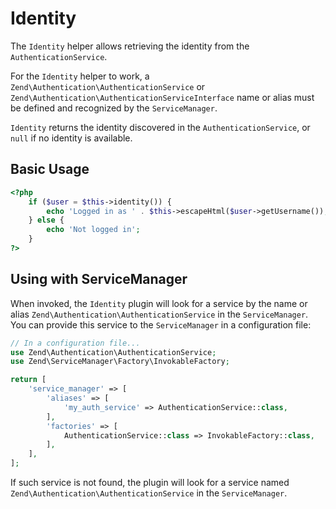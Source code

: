 # Identity

The `Identity` helper allows retrieving the identity from the
`AuthenticationService`.

For the `Identity` helper to work, a `Zend\Authentication\AuthenticationService`
or `Zend\Authentication\AuthenticationServiceInterface` name or alias must be
defined and recognized by the `ServiceManager`.

`Identity` returns the identity discovered in the `AuthenticationService`, or
`null` if no identity is available.

## Basic Usage

```php
<?php
    if ($user = $this->identity()) {
        echo 'Logged in as ' . $this->escapeHtml($user->getUsername());
    } else {
        echo 'Not logged in';
    }
?>
```

## Using with ServiceManager

When invoked, the `Identity` plugin will look for a service by the name or alias
`Zend\Authentication\AuthenticationService` in the `ServiceManager`. You can
provide this service to the `ServiceManager` in a configuration file:

```php
// In a configuration file...
use Zend\Authentication\AuthenticationService;
use Zend\ServiceManager\Factory\InvokableFactory;

return [
    'service_manager' => [
        'aliases' => [
            'my_auth_service' => AuthenticationService::class,
        ],
        'factories' => [
            AuthenticationService::class => InvokableFactory::class,
        ],
    ],
];
```

If such service is not found, the plugin will look for a service named
`Zend\Authentication\AuthenticationService` in the `ServiceManager`.
